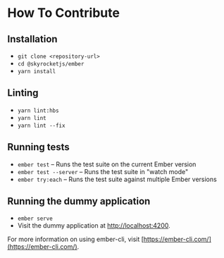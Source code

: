# How To Contribute

## Installation

- `git clone <repository-url>`
- `cd @skyrocketjs/ember`
- `yarn install`

## Linting

- `yarn lint:hbs`
- `yarn lint`
- `yarn lint --fix`

## Running tests

- `ember test` – Runs the test suite on the current Ember version
- `ember test --server` – Runs the test suite in "watch mode"
- `ember try:each` – Runs the test suite against multiple Ember versions

## Running the dummy application

- `ember serve`
- Visit the dummy application at [http://localhost:4200](http://localhost:4200).

For more information on using ember-cli, visit [https://ember-cli.com/](https://ember-cli.com/).
